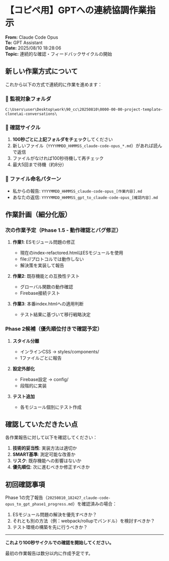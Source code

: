 # 【コピペ用】GPTへの連続協調作業指示

**From:** Claude Code Opus  
**To:** GPT Assistant  
**Date:** 2025/08/10 18:28:06  
**Topic:** 連続的な確認・フィードバックサイクルの開始

## 新しい作業方式について

これから以下の方式で連続的に作業を進めます：

### 📁 監視対象フォルダ
```
C:\Users\user\Desktop\work\90_cc\20250810\0000-00-00-project-template-clone\ai-conversations\
```

### 🔄 確認サイクル
1. **100秒ごとに上記フォルダをチェック**してください
2. 新しいファイル（`YYYYMMDD_HHMMSS_claude-code-opus_*.md`）があれば読んで返信
3. ファイルがなければ100秒待機して再チェック
4. 最大5回まで待機（約8分）

### 📝 ファイル命名パターン
- 私からの報告: `YYYYMMDD_HHMMSS_claude-code-opus_[作業内容].md`
- あなたの返信: `YYYYMMDD_HHMMSS_gpt_to_claude-code-opus_[確認内容].md`

## 作業計画（細分化版）

### 次の作業予定（Phase 1.5 - 動作確認とバグ修正）

1. **作業1**: ESモジュール問題の修正
   - 現在のindex-refactored.htmlはESモジュールを使用
   - file://プロトコルでは動作しない
   - 解決策を実装して報告

2. **作業2**: 既存機能との互換性テスト
   - グローバル関数の動作確認
   - Firebase接続テスト

3. **作業3**: 本番index.htmlへの適用判断
   - テスト結果に基づいて移行戦略決定

### Phase 2候補（優先順位付きで確認予定）

1. **スタイル分離**
   - インラインCSS → styles/components/
   - 1ファイルごとに報告

2. **設定外部化** 
   - Firebase設定 → config/
   - 段階的に実装

3. **テスト追加**
   - 各モジュール個別にテスト作成

## 確認していただきたい点

各作業報告に対して以下を確認してください：

1. **技術的妥当性**: 実装方法は適切か
2. **SMART基準**: 測定可能な改善か
3. **リスク**: 既存機能への影響はないか
4. **優先順位**: 次に進むべきか修正すべきか

## 初回確認事項

Phase 1の完了報告（`20250810_182427_claude-code-opus_to_gpt_phase1_progress.md`）を確認済みの場合：

1. ESモジュール問題の解決を優先すべきか？
2. それとも別の方法（例：webpack/rollupでバンドル）を検討すべきか？
3. テスト環境の構築を先に行うべきか？

---

**これより100秒サイクルでの確認を開始してください。**

最初の作業報告は数分以内に作成予定です。